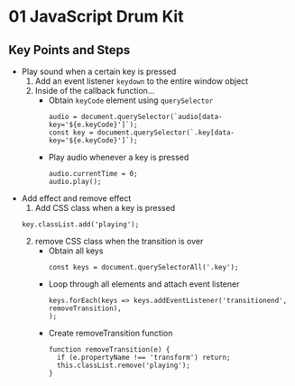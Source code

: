 # 01 JavaScript Drum Kit

## Key Points and Steps

- Play sound when a certain key is pressed
  1. Add an event listener `keydown` to the entire window object
  2. Inside of the callback function...
     - Obtain `keyCode` element using `querySelector`
       ```
       audio = document.querySelector(`audio[data-key='${e.keyCode}']`);
       const key = document.querySelector(`.key[data-key='${e.keyCode}']`);
       ```
     - Play audio whenever a key is pressed
       ```
       audio.currentTime = 0;
       audio.play();
       ```
- Add effect and remove effect
  1. Add CSS class when a key is pressed
  ```
  key.classList.add('playing');
  ```
  2. remove CSS class when the transition is over
     - Obtain all keys
       ```
       const keys = document.querySelectorAll('.key');
       ```
     - Loop through all elements and attach event listener
       ```
       keys.forEach(keys => keys.addEventListener('transitionend', removeTransition),
       );
       ```
     - Create removeTransition function
       ```
       function removeTransition(e) {
         if (e.propertyName !== 'transform') return;
         this.classList.remove('playing');
       }
       ```
